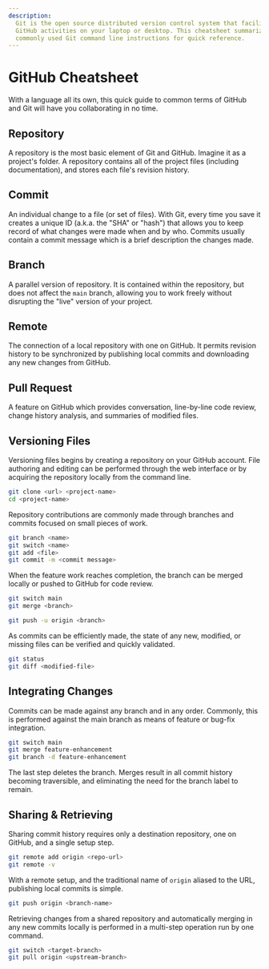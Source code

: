 ```yaml
---
description:
  Git is the open source distributed version control system that facilitates
  GitHub activities on your laptop or desktop. This cheatsheet summarizes
  commonly used Git command line instructions for quick reference.
---
```


# GitHub Cheatsheet

With a language all its own, this quick guide to common terms of GitHub and Git
will have you collaborating in no time.

## Repository

A repository is the most basic element of Git and GitHub. Imagine it as a
project's folder. A repository contains all of the project files (including
documentation), and stores each file's revision history.

## Commit

An individual change to a file (or set of files). With Git, every time you save
it creates a unique ID (a.k.a. the "SHA" or "hash") that allows you to keep
record of what changes were made when and by who. Commits usually contain a
commit message which is a brief description the changes made.

## Branch

A parallel version of repository. It is contained within the repository, but
does not affect the `main` branch, allowing you to work freely without
disrupting the "live" version of your project.

## Remote

The connection of a local repository with one on GitHub. It permits revision
history to be synchronized by publishing local commits and downloading any new
changes from GitHub.

## Pull Request

A feature on GitHub which provides conversation, line-by-line code review,
change history analysis, and summaries of modified files.

## Versioning Files

Versioning files begins by creating a repository on your GitHub account. File
authoring and editing can be performed through the web interface or by acquiring
the repository locally from the command line.

```bash
git clone <url> <project-name>
cd <project-name>
```

Repository contributions are commonly made through branches and commits focused
on small pieces of work.

```bash
git branch <name>
git switch <name>
git add <file>
git commit -m <commit message>
```

When the feature work reaches completion, the branch can be merged locally or
pushed to GitHub for code review.

```bash
git switch main
git merge <branch>

git push -u origin <branch>
```

As commits can be efficiently made, the state of any new, modified, or missing
files can be verified and quickly validated.

```bash
git status
git diff <modified-file>
```

## Integrating Changes

Commits can be made against any branch and in any order. Commonly, this is
performed against the main branch as means of feature or bug-fix integration.

```bash
git switch main
git merge feature-enhancement
git branch -d feature-enhancement
```

The last step deletes the branch. Merges result in all commit history becoming
traversible, and eliminating the need for the branch label to remain.

## Sharing & Retrieving

Sharing commit history requires only a destination repository, one on GitHub,
and a single setup step.

```bash
git remote add origin <repo-url>
git remote -v
```

With a remote setup, and the traditional name of `origin` aliased to the URL,
publishing local commits is simple.

```bash
git push origin <branch-name>
```

Retrieving changes from a shared repository and automatically merging in any new
commits locally is performed in a multi-step operation run by one command.

```bash
git switch <target-branch>
git pull origin <upstream-branch>
```
